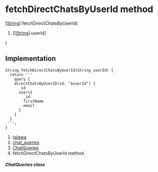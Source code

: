 
<div>

# fetchDirectChatsByUserId method

</div>


[[String](https://api.flutter.dev/flutter/dart-core/String-class.html)]
fetchDirectChatsByUserId(

1.  [[[String](https://api.flutter.dev/flutter/dart-core/String-class.md)]
    userId]

)



## Implementation

``` language-dart
String fetchDirectChatsByUserId(String userId) {
  return '''
    query {
    directChatsByUserID(id: "$userId") {
      _id
      users{
        _id
        firstName
        email
      }
    }
  }
 ''';
}
```







1.  [talawa](../../index.md)
2.  [chat_queries](../../utils_chat_queries/)
3.  [ChatQueries](../../utils_chat_queries/ChatQueries-class.md)
4.  fetchDirectChatsByUserId method

##### ChatQueries class







